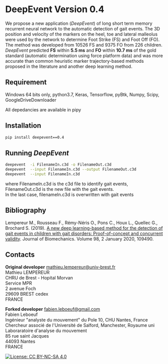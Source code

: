 # DeepEvent Version 0.4



We propose a new application (_DeepEvent_) of long short term memory recurrent neural network to the automatic detection of gait events.
The 3D position and velocity of the markers on the heel, toe and lateral malleolus were used by the network to determine Foot Strike (FS) and Foot Off (FO).
The method was developed from  10526 FS and 9375 FO from 226 children. _DeepEvent_ predicted **FS** within **5.5 ms** and **FO** within **10.7 ms** of the gold standard (automatic determination using force platform data) and was more accurate than common heuristic marker trajectory-based methods proposed in the literature and another deep learning method.


## Requirement


Windows 64 bits only, python3.7, Keras, Tensorflow, pyBtk, Numpy, Scipy, GoogleDriveDownloader

All depedancies are available in pipy  



## Installation
```sh
pip install deepevent==0.4
```



## Running _DeepEvent_
```sh
deepevent  -i FilenameIn.c3d -o FilenameOut.c3d
deepevent  --input FilenameIn.c3d --output FilenameOut.c3d
deepevent  --input FilenameIn.c3d
```
where FilenameIn.c3d is the c3d file to identify gait events, FilenameOut.c3d is the new file with the gait events.  
In the last case, filenameIn.c3d is overwritten with gait events

## Bibliography
Lempereur M., Rousseau F., Rémy-Néris O., Pons C., Houx L., Quellec G., Brochard S. (2019). [A new deep learning-based method for the detection of gait events in children with gait disorders: Proof-of-concept and concurrent validity](https://doi.org/10.1016/j.jbiomech.2019.109490). Journal of Biomechanics. Volume 98, 2 January 2020, 109490.




## Contacts
**Original developer**
[mathieu.lempereur@univ-brest.fr](mailto:mathieu.lemepreur@univ-brest.fr)  
Mathieu LEMPEREUR  
CHRU de Brest - Hopital Morvan  
Service MPR  
2 avenue Foch  
29609 BREST cedex  
FRANCE

**Forked developer**
[fabien.leboeuf@gmail.com](mailto:fabien.leboeuf@gmail.com)<br/>
Fabien Leboeuf<br/>
Ingénieur "analyste du mouvement" du Pole 10, CHU Nantes, France<br/>
Chercheur associé de l'Université de Salford, Manchester, Royaume uni<br/>
Laboraratoire d'analyse du mouvement<br/>
85 rue saint Jacques<br/>
44093 Nantes<br/>
FRANCE

[![License: CC BY-NC-SA 4.0](https://img.shields.io/badge/License-CC%20BY--NC--SA%204.0-lightgrey.svg)](http://creativecommons.org/licenses/by-nc-sa/4.0/)
